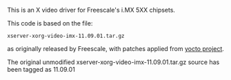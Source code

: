 
This is an X video driver for Freescale's i.MX 5XX chipsets. 

This code is based on the file:

```
xserver-xorg-video-imx-11.09.01.tar.gz
```

as originally released by Freescale, with patches applied from [yocto project](https://github.com/Freescale/meta-fsl-arm/tree/master/recipes-graphics/xorg-driver/xf86-video-imxfb).

The original unmodified xserver-xorg-video-imx-11.09.01.tar.gz source has been tagged as 11.09.01

